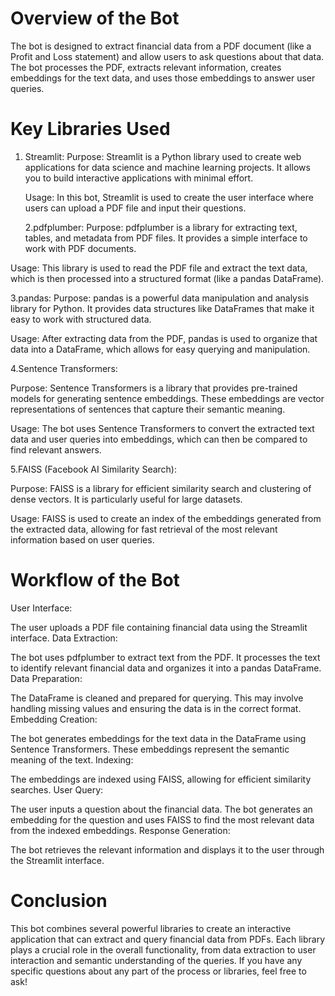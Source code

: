 # Overview of the Bot
The bot is designed to extract financial data from a PDF document (like a Profit and Loss statement) and allow users to ask questions about that data. The bot processes the PDF, extracts relevant information, creates embeddings for the text data, and uses those embeddings to answer user queries.

 # Key Libraries Used
 1. Streamlit:
     Purpose: Streamlit is a Python library used to create web applications for data science and machine learning projects. It allows you to build interactive applications with minimal effort.
    
     Usage: In this bot, Streamlit is used to create the user interface where users can upload a PDF file and input their questions.
     
     2.pdfplumber:
   Purpose: pdfplumber is a library for extracting text, tables, and metadata from PDF files. It provides a simple interface to work with PDF documents.
     
   Usage: This library is used to read the PDF file and extract the text data, which is then processed into a structured format (like a pandas DataFrame).
     
   3.pandas:
     Purpose: pandas is a powerful data manipulation and analysis library for Python. It provides data structures like DataFrames that make it easy to work with structured data.
     
  Usage: After extracting data from the PDF, pandas is used to organize that data into a DataFrame, which allows for easy querying and manipulation.
  
   4.Sentence Transformers:
     
   Purpose: Sentence Transformers is a library that provides pre-trained models for generating sentence embeddings. These embeddings are vector representations of sentences that capture their semantic meaning.
   
   Usage: The bot uses Sentence Transformers to convert the extracted text data and user queries into embeddings, which can then be compared to find relevant answers.
     
 5.FAISS (Facebook AI Similarity Search):

   Purpose: FAISS is a library for efficient similarity search and clustering of dense vectors. It is particularly useful for large datasets.
   
   Usage: FAISS is used to create an index of the embeddings generated from the extracted data, allowing for fast retrieval of the most relevant information based on user queries.
   
# Workflow of the Bot

User Interface:

The user uploads a PDF file containing financial data using the Streamlit interface.
Data Extraction:

The bot uses pdfplumber to extract text from the PDF. It processes the text to identify relevant financial data and organizes it into a pandas DataFrame.
Data Preparation:

The DataFrame is cleaned and prepared for querying. This may involve handling missing values and ensuring the data is in the correct format.
Embedding Creation:

The bot generates embeddings for the text data in the DataFrame using Sentence Transformers. These embeddings represent the semantic meaning of the text.
Indexing:

The embeddings are indexed using FAISS, allowing for efficient similarity searches.
User Query:

The user inputs a question about the financial data. The bot generates an embedding for the question and uses FAISS to find the most relevant data from the indexed embeddings.
Response Generation:

The bot retrieves the relevant information and displays it to the user through the Streamlit interface.
# Conclusion
This bot combines several powerful libraries to create an interactive application that can extract and query financial data from PDFs. Each library plays a crucial role in the overall functionality, 
from data extraction to user interaction and semantic understanding of the queries. If you have any specific questions about any part of the process or libraries, feel free to ask!

